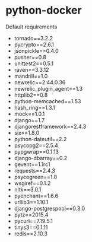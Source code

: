# python-docker

Default requirements

 - tornado==3.2.2 
 - pycrypto==2.6.1 
 - jsonpickle==0.4.0 
 - pusher==0.8
 - unittest2==0.5.1
 - raven==3.3.12 
 - mandrill==1.0 
 - newrelic==2.44.0.36
 - newrelic_plugin_agent==1.3 
 - httplib2==0.8 
 - python-memcached==1.53
 - hash_ring==1.3.1
 - mock==1.0.1
 - django==1.7 
 - djangorestframework==2.4.3 
 - six==1.8.0
 - python-dateutil==2.2 
 - psycopg2==2.5.4 
 - pypgwrap==0.1.13
 - django-dbarray==0.2 
 - gevent==1.1rc1 
 - requests==2.4.3 
 - psycogreen==1.0
 - wsgiref==0.1.2 
 - nltk==3.0.1 
 - pyenchant==1.6.6 
 - urllib3==1.10.1
 - django-postgrespool==0.3.0 
 - pytz==2015.4 
 - pycurl==7.19.5.1
 - tinys3==0.1.11 
 - redis==2.10.3


